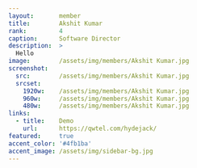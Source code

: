 ```yaml
---
layout:       member
title:        Akshit Kumar
rank:         4
caption:      Software Director
description:  >
  Hello
image:        /assets/img/members/Akshit Kumar.jpg
screenshot:
  src:        /assets/img/members/Akshit Kumar.jpg
  srcset:
    1920w:    /assets/img/members/Akshit Kumar.jpg
    960w:     /assets/img/members/Akshit Kumar.jpg
    480w:     /assets/img/members/Akshit Kumar.jpg
links:
  - title:    Demo
    url:      https://qwtel.com/hydejack/
featured:     true
accent_color: '#4fb1ba'
accent_image: /assets/img/sidebar-bg.jpg
---
```

